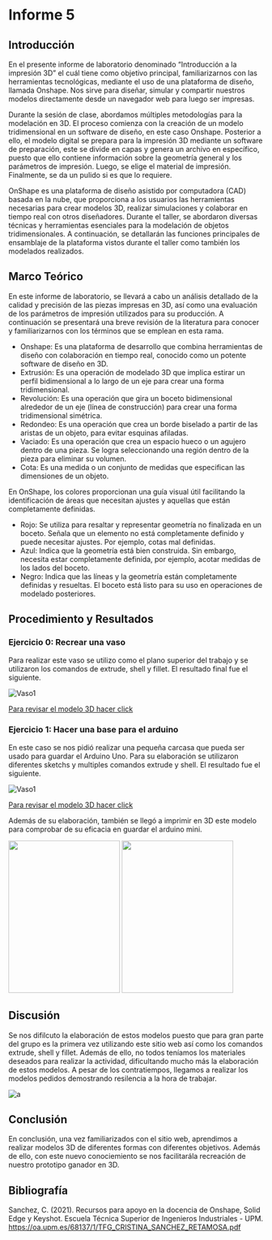 ﻿# Informe 5

## Introducción

En el presente informe de laboratorio denominado “Introducción a la impresión 3D” el cuál tiene como objetivo principal, familiarizarnos con las herramientas tecnológicas, mediante el uso de una plataforma de diseño, llamada Onshape. Nos sirve para  diseñar, simular y compartir nuestros modelos directamente desde un navegador web para luego ser impresas.

Durante la sesión de clase, abordamos múltiples metodologías para la modelación en 3D. El proceso comienza con la creación de un modelo tridimensional en un software de diseño, en este caso Onshape. Posterior a ello, el modelo digital se prepara para la impresión 3D mediante un software de preparación, este se divide en capas y genera un archivo en específico, puesto que ello contiene información sobre la geometría general y los parámetros de impresión. Luego, se elige el material de impresión. Finalmente, se da un pulido si es que lo requiere. 

OnShape es una plataforma de diseño asistido por computadora (CAD) basada en la nube, que proporciona a los usuarios las herramientas necesarias para crear modelos 3D, realizar simulaciones y colaborar en tiempo real con otros diseñadores. Durante el taller, se abordaron diversas técnicas y herramientas esenciales para la modelación de objetos tridimensionales. A continuación, se detallarán las funciones principales de ensamblaje de la plataforma vistos durante el taller como también los modelados realizados.

## Marco Teórico

En este informe de laboratorio, se llevará a cabo un análisis detallado de la calidad y precisión de las piezas impresas en 3D, así como una evaluación de los parámetros de impresión utilizados para su producción. A continuación se presentará una breve revisión de la literatura para conocer y familiarizarnos con los términos que se emplean en esta rama.

- Onshape: Es una plataforma de desarrollo que combina herramientas de diseño con colaboración en tiempo real, conocido como un potente software de diseño en 3D.
- Extrusión: Es una operación de modelado 3D que implica estirar un perfil bidimensional a lo largo de un eje para crear una forma tridimensional.
- Revolución: Es una operación que gira un boceto bidimensional alrededor de un eje (línea de construcción) para crear una forma tridimensional simétrica.
- Redondeo: Es una operación que crea un borde biselado a partir de las aristas de un objeto, para evitar esquinas afiladas.
- Vaciado: Es una operación que crea un espacio hueco o un agujero dentro de una pieza. Se logra seleccionando una región dentro de la pieza para eliminar su volumen.
- Cota: Es una medida o un conjunto de medidas que especifican las dimensiones de un objeto.

En OnShape, los colores proporcionan una guía visual útil facilitando la identificación de áreas que necesitan ajustes y aquellas que están completamente definidas.

- Rojo: Se utiliza para resaltar y representar geometría no finalizada en un boceto. Señala que un elemento no está completamente definido y puede necesitar ajustes. Por ejemplo, cotas mal definidas.
- Azul: Indica que la geometría está bien construida. Sin embargo, necesita estar completamente definida, por ejemplo, acotar medidas de los lados del boceto.
- Negro: Indica que las líneas y la geometría están completamente definidas y resueltas. El boceto está listo para su uso en operaciones de modelado posteriores.

## Procedimiento y Resultados

### Ejercicio 0: Recrear una vaso

Para realizar este vaso se utilizo como el plano superior del trabajo y se utilizaron los comandos de extrude, shell y fillet. El resultado final fue el siguiente.

![Vaso1](https://github.com/sebastianfranco1342/FundamentosdeDisenoGrupo6/blob/main/Carpetas%20del%20Proyecto/Im%C3%A1genes/Lab5_Vaso.png?raw=true)

[Para revisar el modelo 3D hacer click](https://github.com/sebastianfranco1342/FundamentosdeDisenoGrupo6/blob/main/Carpetas%20del%20Proyecto/Hardware/Vaso_1.stl)

### Ejercicio 1: Hacer una base para el arduino

En este caso se nos pidió realizar una pequeña carcasa que pueda ser usado para guardar el Arduino Uno. Para su elaboración se utilizaron diferentes sketchs y multiples comandos extrude y shell. El resultado fue el siguiente.

![Vaso1](https://github.com/sebastianfranco1342/FundamentosdeDisenoGrupo6/blob/main/Carpetas%20del%20Proyecto/Im%C3%A1genes/Lab5_Arduino.png?raw=true)

[Para revisar el modelo 3D hacer click](https://github.com/sebastianfranco1342/FundamentosdeDisenoGrupo6/blob/main/Carpetas%20del%20Proyecto/Hardware/Carcasa_Arduino.stl)

Además de su elaboración, también se llegó a imprimir en 3D este modelo para comprobar de su eficacia en guardar el arduino mini.

<p float="left">  <img src="https://github.com/sebastianfranco1342/FundamentosdeDisenoGrupo6/blob/main/Carpetas%20del%20Proyecto/Im%C3%A1genes/Lab5_Ard1.jpg?raw=true" width="220" height="300" />  <img src="https://github.com/sebastianfranco1342/FundamentosdeDisenoGrupo6/blob/main/Carpetas%20del%20Proyecto/Im%C3%A1genes/Lab5_Ard2.jpg?raw=true" width="220" height="300" />  </p>

## Discusión

Se nos difilcuto la elaboración de estos modelos puesto que para gran parte del grupo es la primera vez utilizando este sitio web así como los comandos extrude, shell y fillet. Además de ello, no todos teníamos los materiales deseados para realizar la actividad, dificultando mucho más la elaboración de estos modelos. A pesar de los contratiempos, llegamos a realizar los modelos pedidos demostrando resilencia a la hora de trabajar.

![a](https://cdn.thingiverse.com/assets/57/56/1f/b3/a0/large_display_70bcaf90-c91b-4229-a059-5c5e0b6e41a6.png)

## Conclusión

En conclusión, una vez familiarizados con el sitio web, aprendimos a realizar modelos 3D de diferentes formas con diferentes objetivos. Además de ello, con este nuevo conociemiento se nos facilitarála recreación de nuestro prototipo ganador en 3D.

## Bibliografía

Sanchez, C. (2021). Recursos para apoyo en la docencia de Onshape, Solid Edge y Keyshot. Escuela Técnica Superior de Ingenieros Industriales - UPM. https://oa.upm.es/68137/1/TFG_CRISTINA_SANCHEZ_RETAMOSA.pdf
